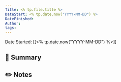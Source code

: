 ```yaml
---
Title: <% tp.file.title %>
DateStart: <% tp.date.now("YYYY-MM-DD") %>
DateFinished: 
Author: 
tags:
---
```


Date Started: [[<% tp.date.now("YYYY-MM-DD") %>]]



## 📒 Summary

## ✏️ Notes
